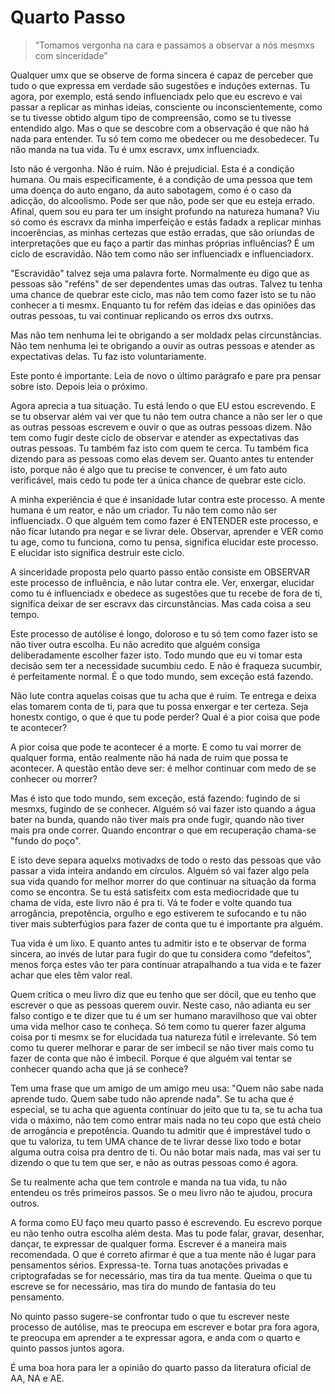 Quarto Passo
=

> “Tomamos vergonha na cara e passamos a observar a nós mesmxs com sinceridade”

Qualquer umx que se observe de forma sincera é capaz de perceber que tudo o que expressa em verdade são sugestões e induções externas. Tu agora, por exemplo, está sendo influenciadx pelo que eu escrevo e vai passar a replicar as minhas ideias, consciente ou inconscientemente, como se tu tivesse obtido algum tipo de compreensão, como se tu tivesse entendido algo. Mas o que se descobre com a observação é que não há nada para entender. Tu só tem como me obedecer ou me desobedecer. Tu não manda na tua vida. Tu é umx escravx, umx influenciadx.

Isto não é vergonha. Não é ruim. Não é prejudicial. Esta é a condição humana. Ou mais especificamente, é a condição de uma pessoa que tem uma doença do auto engano, da auto sabotagem, como é o caso da adicção, do alcoolismo. Pode ser que não, pode ser que eu esteja errado. Afinal, quem sou eu para ter um insight profundo na natureza humana? Viu só como és escravx da minha imperfeição e estás fadadx a replicar minhas incoerências, as minhas certezas que estão erradas, que são oriundas de interpretações que eu faço a partir das minhas próprias influências? É um ciclo de escravidão. Não tem como não ser influenciadx e influenciadorx.

"Escravidão" talvez seja uma palavra forte. Normalmente eu digo que as pessoas são "reféns" de ser dependentes umas das outras. Talvez tu tenha uma chance de quebrar este ciclo, mas não tem como fazer isto se tu não conhecer a ti mesmx. Enquanto tu for refém das ideias e das opiniões das outras pessoas, tu vai continuar replicando os erros dxs outrxs.

Mas não tem nenhuma lei te obrigando a ser moldadx pelas circunstâncias. Não tem nenhuma lei te obrigando a ouvir as outras pessoas e atender as expectativas delas. Tu faz isto voluntariamente.

Este ponto é importante. Leia de novo o último parágrafo e pare pra pensar sobre isto. Depois leia o próximo.

Agora aprecia a tua situação. Tu está lendo o que EU estou escrevendo. E se tu observar além vai ver que tu não tem outra chance a não ser ler o que as outras pessoas escrevem e ouvir o que as outras pessoas dizem. Não tem como fugir deste ciclo de observar e atender as expectativas das outras pessoas. Tu também faz isto com quem te cerca. Tu também fica dizendo para as pessoas como elas devem ser. Quanto antes tu entender isto, porque não é algo que tu precise te convencer, é um fato auto verificável, mais cedo tu pode ter a única chance de quebrar este ciclo.

A minha experiência é que é insanidade lutar contra este processo. A mente humana é um reator, e não um criador. Tu não tem como não ser influenciadx. O que alguém tem como fazer é ENTENDER este processo, e não ficar lutando pra negar e se livrar dele. Observar, aprender e VER como tu age, como tu funciona, como tu pensa, significa elucidar este processo. E elucidar isto significa destruir este ciclo.

A sinceridade proposta pelo quarto passo então consiste em OBSERVAR este processo de influência, e não lutar contra ele. Ver, enxergar, elucidar como tu é influenciadx e obedece as sugestões que tu recebe de fora de ti, significa deixar de ser escravx das circunstâncias. Mas cada coisa a seu tempo.

Este processo de autólise é longo, doloroso e tu só tem como fazer isto se não tiver outra escolha. Eu não acredito que alguém consiga deliberadamente escolher fazer isto. Todo mundo que eu vi tomar esta decisão sem ter a necessidade sucumbiu cedo. E não é fraqueza sucumbir, é perfeitamente normal. É o que todo mundo, sem exceção está fazendo.

Não lute contra aquelas coisas que tu acha que é ruim. Te entrega e deixa elas tomarem conta de ti, para que tu possa enxergar e ter certeza. Seja honestx contigo, o que é que tu pode perder? Qual é a pior coisa que pode te acontecer?

A pior coisa que pode te acontecer é a morte. E como tu vai morrer de qualquer forma, então realmente não há nada de ruim que possa te acontecer. A questão então deve ser: é melhor continuar com medo de se conhecer ou morrer?

Mas é isto que todo mundo, sem exceção, está fazendo: fugindo de si mesmxs, fugindo de se conhecer. Alguém só vai fazer isto quando a água bater na bunda, quando não tiver mais pra onde fugir, quando não tiver mais pra onde correr. Quando encontrar o que em recuperação chama-se "fundo do poço".

E isto deve separa aquelxs motivadxs de todo o resto das pessoas que vão passar a vida inteira andando em círculos. Alguém só vai fazer algo pela sua vida quando for melhor morrer do que continuar na situação da forma como se encontra. Se tu está satisfeitx com esta mediocridade que tu chama de vida, este livro não é pra ti. Vá te foder e volte quando tua arrogância, prepotência, orgulho e ego estiverem te sufocando e tu não tiver mais subterfúgios para fazer de conta que tu é importante pra alguém.

Tua vida é um lixo. E quanto antes tu admitir isto e te observar de forma sincera, ao invés de lutar para fugir do que tu considera como “defeitos”, menos força estes vão ter para continuar atrapalhando a tua vida e te fazer achar que eles têm valor real.

Quem critica o meu livro diz que eu tenho que ser dócil, que eu tenho que escrever o que as pessoas querem ouvir. Neste caso, não adianta eu ser falso contigo e te dizer que tu é um ser humano maravilhoso que vai obter uma vida melhor caso te conheça. Só tem como tu querer fazer alguma coisa por ti mesmx se for elucidada tua natureza fútil e irrelevante. Só tem como tu querer melhorar e parar de ser imbecil se não tiver mais como tu fazer de conta que não é imbecil. Porque é que alguém vai tentar se conhecer quando acha que já se conhece?

Tem uma frase que um amigo de um amigo meu usa: "Quem não sabe nada aprende tudo. Quem sabe tudo não aprende nada". Se tu acha que é especial, se tu acha que aguenta continuar do jeito que tu ta, se tu acha tua vida o máximo, não tem como entrar mais nada no teu copo que está cheio de arrogância e prepotência. Quando tu admitir que é imprestável tudo o que tu valoriza, tu tem UMA chance de te livrar desse lixo todo e botar alguma outra coisa pra dentro de ti. Ou não botar mais nada, mas vai ser tu dizendo o que tu tem que ser, e não as outras pessoas como é agora.

Se tu realmente acha que tem controle e manda na tua vida, tu não entendeu os três primeiros passos. Se o meu livro não te ajudou, procura outros.

A forma como EU faço meu quarto passo é escrevendo. Eu escrevo porque eu não tenho outra escolha além desta. Mas tu pode falar, gravar, desenhar, dançar, te expressar de qualquer forma. Escrever é a maneira mais recomendada. O que é correto afirmar é que a tua mente não é lugar para pensamentos sérios. Expressa-te. Torna tuas anotações privadas e criptografadas se for necessário, mas tira da tua mente. Queima o que tu escreve se for necessário, mas tira do mundo de fantasia do teu pensamento.

No quinto passo sugere-se confrontar tudo o que tu escrever neste processo de autólise, mas te preocupa em escrever e botar pra fora agora, te preocupa em aprender a te expressar agora, e anda com o quarto e quinto passos juntos agora.

É uma boa hora para ler a opinião do quarto passo da literatura oficial de AA, NA e AE.
